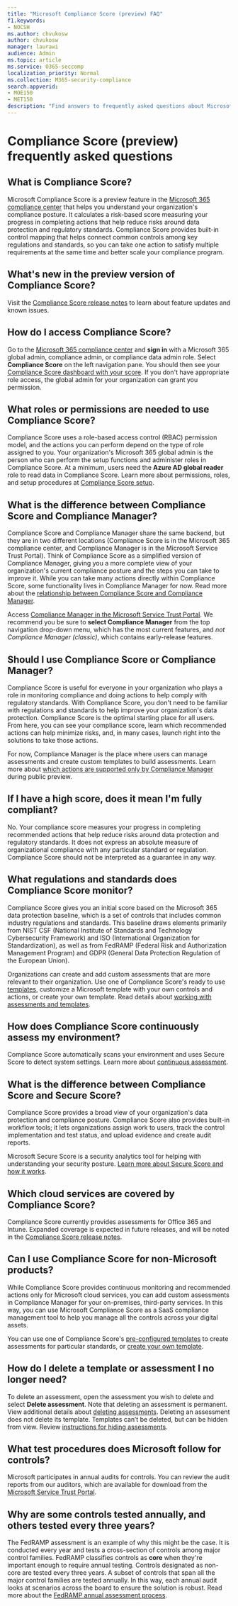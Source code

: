 ```yaml
---
title: "Microsoft Compliance Score (preview) FAQ"
f1.keywords:
- NOCSH
ms.author: chvukosw
author: chvukosw
manager: laurawi
audience: Admin
ms.topic: article
ms.service: O365-seccomp
localization_priority: Normal
ms.collection: M365-security-compliance
search.appverid: 
- MOE150
- MET150
description: "Find answers to frequently asked questions about Microsoft Compliance Score, which helps organizations simplify and automate risk assessments."
---
```


# Compliance Score (preview) frequently asked questions

## What is Compliance Score?

Microsoft Compliance Score is a preview feature in the [Microsoft 365 compliance center](microsoft-365-compliance-center.md) that helps you understand your organization's compliance posture. It calculates a risk-based score measuring your progress in completing actions that help reduce risks around data protection and regulatory standards. Compliance Score provides built-in control mapping that helps connect common controls among key regulations and standards, so you can take one action to satisfy multiple requirements at the same time and better scale your compliance program.

## What's new in the preview version of Compliance Score?

Visit the [Compliance Score release notes](compliance-score-release-notes.md) to learn about feature updates and known issues.

## How do I access Compliance Score?

Go to the [Microsoft 365 compliance center](https://compliance.microsoft.com/) and **sign in** with a Microsoft 365 global admin, compliance admin, or compliance data admin role. Select **Compliance Score** on the left navigation pane. You should then see your [Compliance Score dashboard with your score](compliance-score-setup.md#understand-the-compliance-score-dashboard). If you don't have appropriate role access, the global admin for your organization can grant you permission.

## What roles or permissions are needed to use Compliance Score?

Compliance Score uses a role-based access control (RBAC) permission model, and the actions you can perform depend on the type of role assigned to you. Your organization's Microsoft 365 global admin is the person who can perform the setup functions and administer roles in Compliance Score. At a minimum, users need the **Azure AD global reader** role to read data in Compliance Score. Learn more about permissions, roles, and setup procedures at [Compliance Score setup](compliance-score-setup.md).

## What is the difference between Compliance Score and Compliance Manager?

Compliance Score and Compliance Manager share the same backend, but they are in two different locations (Compliance Score is in the Microsoft 365 compliance center, and Compliance Manager is in the Microsoft Service Trust Portal). Think of Compliance Score as a simplified version of Compliance Manager, giving you a more complete view of your organization's current compliance posture and the steps you can take to improve it. While you can take many actions directly within Compliance Score, some functionality lives in Compliance Manager for now. Read more about the [relationship between Compliance Score and Compliance Manager](compliance-score.md#relationship-to-compliance-manager).

Access [Compliance Manager in the Microsoft Service Trust Portal](https://servicetrust.microsoft.com/ComplianceManager/V3). We recommend you be sure to **select Compliance Manager** from the top navigation drop-down menu, which has the most current features, and *not Compliance Manager (classic)*, which contains early-release features.

## Should I use Compliance Score or Compliance Manager?

Compliance Score is useful for everyone in your organization who plays a role in monitoring compliance and doing actions to help comply with regulatory standards. With Compliance Score, you don't need to be familiar with regulations and standards to help improve your organization's data protection. Compliance Score is the optimal starting place for all users. From here, you can see your compliance score, learn which recommended actions can help minimize risks, and, in many cases, launch right into the solutions to take those actions.

For now, Compliance Manager is the place where users can manage assessments and create custom templates to build assessments. Learn more about [which actions are supported only by Compliance Manager](compliance-score-release-notes.md#compliance-score-relationship-to-compliance-manager) during public preview.

## If I have a high score, does it mean I'm fully compliant?

No. Your compliance score measures your progress in completing recommended actions that help reduce risks around data protection and regulatory standards. It does not express an absolute measure of organizational compliance with any particular standard or regulation. Compliance Score should not be interpreted as a guarantee in any way.

## What regulations and standards does Compliance Score monitor?

Compliance Score gives you an initial score based on the Microsoft 365 data protection baseline, which is a set of controls that includes common industry regulations and standards. This baseline draws elements primarily from NIST CSF (National Institute of Standards and Technology Cybersecurity Framework) and ISO (International Organization for Standardization), as well as from FedRAMP (Federal Risk and Authorization Management Program) and GDPR (General Data Protection Regulation of the European Union).

Organizations can create and add custom assessments that are more relevant to their organization. Use one of Compliance Score's ready to use [templates](compliance-score-templates.md), customize a Microsoft template with your own controls and actions, or create your own template. Read details about [working with assessments and templates](compliance-score-assessments.md).

## How does Compliance Score continuously assess my environment?

Compliance Score automatically scans your environment and uses Secure Score to detect system settings. Learn more about [continuous assessment](compliance-score-methodology.md#how-compliance-score-continuously-assesses-controls).

## What is the difference between Compliance Score and Secure Score?

Compliance Score provides a broad view of your organization's data protection and compliance posture. Compliance Score also provides built-in workflow tools; it lets organizations assign work to users, track the control implementation and test status, and upload evidence and create audit reports.

Microsoft Secure Score is a security analytics tool for helping with understanding your security posture. [Learn more about Secure Score and how it works](../security/mtp/microsoft-secure-score.md).

## Which cloud services are covered by Compliance Score?

Compliance Score currently provides assessments for Office 365 and Intune. Expanded coverage is expected in future releases, and will be noted in the [Compliance Score release notes](compliance-score-release-notes.md).

## Can I use Compliance Score for non-Microsoft products?

While Compliance Score provides continuous monitoring and recommended actions only for Microsoft cloud services, you can add custom assessments in Compliance Manager for your on-premises, third-party services. In this way, you can use Microsoft Compliance Score as a SaaS compliance management tool to help you manage all the controls across your digital assets.

You can use one of Compliance Score's [pre-configured templates](compliance-score.md#templates) to create assessments for particular standards, or [create your own template](working-with-compliance-manager.md#create-a-template).

## How do I delete a template or assessment I no longer need?

To delete an assessment, open the assessment you wish to delete and select **Delete assessment**. Note that deleting an assessment is permanent. View additional details about [deleting assessments](compliance-score-assessments.md#delete-an-assessment). Deleting an assessment does not delete its template. Templates can’t be deleted, but can be hidden from view. Review [instructions for hiding assessments](working-with-compliance-manager.md#hide-a-template-or-an-assessment).

## What test procedures does Microsoft follow for controls?

Microsoft participates in annual audits for controls. You can review the audit reports from our auditors, which are available for download from the [Microsoft Service Trust Portal](https://servicetrust.microsoft.com/ViewPage/MSComplianceGuideV3).

## Why are some controls tested annually, and others tested every three years?

The FedRAMP assessment is an example of why this might be the case. It is conducted every year and tests a cross-section of controls among major control families. FedRAMP classifies controls as **core** when they're important enough to require annual testing. Controls designated as non-core are tested every three years. A subset of controls that span all the major control families are tested annually. In this way, each annual audit looks at scenarios across the board to ensure the solution is robust. Read more about the [FedRAMP annual assessment process](https://www.fedramp.gov/annual-assessment-guidance/).
